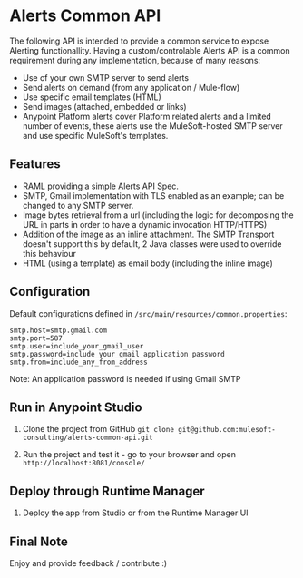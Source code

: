 # Alerts Common API
The following API is intended to provide a common service to expose Alerting functionallity. Having a custom/controlable Alerts API is a common requirement during any implementation, because of many reasons:

- Use of your own SMTP server to send alerts
- Send alerts on demand (from any application / Mule-flow)
- Use specific email templates (HTML)
- Send images (attached, embedded or links)
- Anypoint Platform alerts cover Platform related alerts and a limited number of events, these alerts use the MuleSoft-hosted SMTP server and use specific MuleSoft's templates.

## Features
- RAML providing a simple Alerts API Spec.
- SMTP, Gmail implementation with TLS enabled as an example; can be changed to any SMTP server.
- Image bytes retrieval from a url (including the logic for decomposing the URL in parts in order to have a dynamic invocation HTTP/HTTPS)
- Addition of the image as an inline attachment. The SMTP Transport doesn't support this by default, 2 Java classes were used to override this behaviour
- HTML (using a template) as email body (including the inline image)


## Configuration
Default configurations defined in `/src/main/resources/common.properties`:

```
smtp.host=smtp.gmail.com
smtp.port=587
smtp.user=include_your_gmail_user
smtp.password=include_your_gmail_application_password
smtp.from=include_any_from_address

```

Note: An application password is needed if using Gmail SMTP

## Run in Anypoint Studio
1. Clone the project from GitHub `git clone git@github.com:mulesoft-consulting/alerts-common-api.git`

2. Run the project and test it - go to your browser and open `http://localhost:8081/console/`

## Deploy through Runtime Manager
1. Deploy the app from Studio or from the Runtime Manager UI

## Final Note
Enjoy and provide feedback / contribute :)